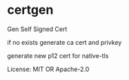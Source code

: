 # certgen

Gen Self Signed Cert


if no exists generate ca cert and privkey

generate new p12 cert for native-tls


License: MIT OR Apache-2.0
